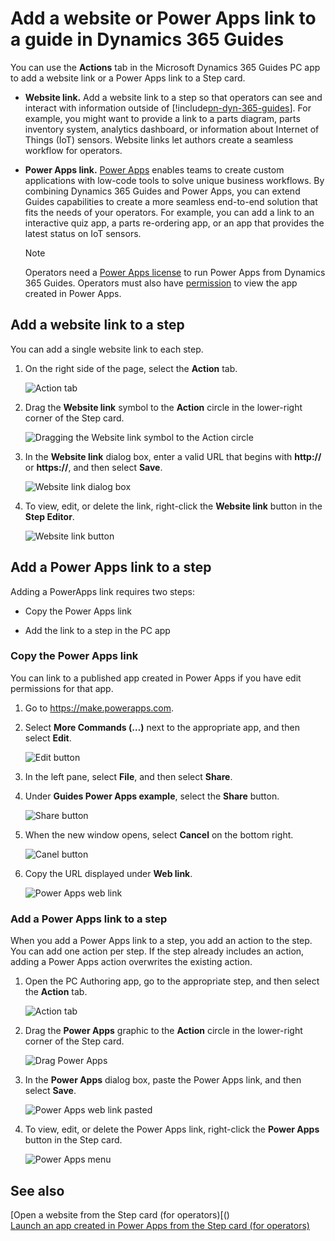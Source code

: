 

# Add a website or Power Apps link to a guide in Dynamics 365 Guides

You can use the **Actions** tab in the Microsoft Dynamics 365 Guides PC app to add a website link or a Power Apps link to a Step card.

- **Website link.** Add a website link to a step so that operators can see and interact with information outside of [!include[pn-dyn-365-guides](../includes/pn-dyn-365-guides.md)]. For example, you might want to provide a link to a parts diagram, parts inventory system, analytics dashboard, or information about Internet of Things (IoT) sensors. Website links let authors create a seamless workflow for operators.

- **Power Apps link.** [Power Apps](https://products.office.com/en-us/business/microsoft-powerapps) enables teams to create custom 
applications with low-code tools to solve unique business workflows. By combining Dynamics 365 Guides and Power Apps, you can extend 
Guides capabilities to create a more seamless end-to-end solution that fits the needs of your operators. For example, you can add a 
link to an interactive quiz app, a parts re-ordering app, or an app that provides the latest status on IoT sensors.  

   >[!NOTE]
   >Operators need a [Power Apps license](https://powerapps.microsoft.com/en-us/pricing/) to run Power Apps from Dynamics 365 Guides. 
Operators must also have [permission](https://docs.microsoft.com/en-us/powerapps/maker/canvas-apps/share-app#share-an-app) to view the app created in Power Apps.

## Add a website link to a step

You can add a single website link to each step.

1. On the right side of the page, select the **Action** tab.

    ![Action tab](media/action-tab.PNG "Action tab")
 
2. Drag the **Website link** symbol to the **Action** circle in the lower-right corner of the Step card.

    ![Dragging the Website link symbol to the Action circle](media/action-circle.PNG "Dragging the Website link symbol to the Action circle")

3. In the **Website link** dialog box, enter a valid URL that begins with **http://** or **https://**, and then select **Save**.

    ![Website link dialog box](media/website-dialog.PNG "Website link dialog box")

4. To view, edit, or delete the link, right-click the **Website link** button in the **Step Editor**.

    ![Website link button](media/website-button.PNG "Website link button")

## Add a Power Apps link to a step

Adding a PowerApps link requires two steps:

- Copy the Power Apps link

- Add the link to a step in the PC app

### Copy the Power Apps link

You can link to a published app created in Power Apps if you have edit permissions for that app. 

1.	Go to https://make.powerapps.com.

2.	Select **More Commands (…)** next to the appropriate app, and then select **Edit**.

     ![Edit button](media/powerapps-home.PNG "Edit button")
 
3.	In the left pane, select **File**, and then select **Share**.      
 
4.	Under **Guides Power Apps example**, select the **Share** button.

     ![Share button](media/powerapps-share-button.PNG "Share button")

5.	When the new window opens, select **Cancel** on the bottom right.

     ![Canel button](media/powerapps-cancel-button.PNG "Cancel button")

6.	Copy the URL displayed under **Web link**. 

     ![Power Apps web link](media/powerapps-url.PNG "Power Apps web link")

### Add a Power Apps link to a step 

When you add a Power Apps link to a step, you add an action to the step. You can add one action per step. 
If the step already includes an action, adding a Power Apps action overwrites the existing action.

1.	Open the PC Authoring app, go to the appropriate step, and then select the **Action** tab.

     ![Action tab](media/powerapps-action-tab.PNG "Action tab")

2.	Drag the **Power Apps** graphic to the **Action** circle in the lower-right corner of the Step card.

     ![Drag Power Apps](media/powerapps-drag-action.PNG "Drag Power Apps")
     
3.	In the **Power Apps** dialog box, paste the Power Apps link, and then select **Save**.

     ![Power Apps web link pasted](media/powerapps-paste-url.PNG "Power Apps web link pasted")

4.	To view, edit, or delete the Power Apps link, right-click the **Power Apps** button in the Step card.

     ![Power Apps menu](media/powerapps-menu.PNG "Power Apps menu")
     
## See also

[Open a website from the Step card (for operators)[()<br>
[Launch an app created in Power Apps from the Step card (for operators)]()

 
